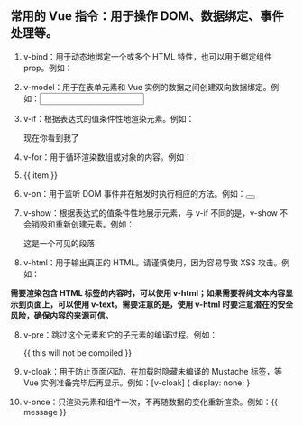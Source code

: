 ## 常用的 Vue 指令：用于操作 DOM、数据绑定、事件处理等。

1. v-bind：用于动态地绑定一个或多个 HTML 特性，也可以用于绑定组件 prop。例如：<div v-bind:id="dynamicId"></div>

2. v-model：用于在表单元素和 Vue 实例的数据之间创建双向数据绑定。例如：<input v-model="message" />

3. v-if：根据表达式的值条件性地渲染元素。例如：<p v-if="seen">现在你看到我了</p>

4. v-for：用于循环渲染数组或对象的内容。例如：<li v-for="item in items">{{ item }}</li>

5. v-on：用于监听 DOM 事件并在触发时执行相应的方法。例如：<button v-on:click="doSomething"></button>

6. v-show：根据表达式的值条件性地展示元素，与 v-if 不同的是，v-show 不会销毁和重新创建元素。例如：<p v-show="isShow">这是一个可见的段落</p>

7. v-html：用于输出真正的 HTML。请谨慎使用，因为容易导致 XSS 攻击。例如：<p v-html="htmlContent"></p>

**需要渲染包含 HTML 标签的内容时，可以使用 v-html；如果需要将纯文本内容显示到页面上，可以使用 v-text。需要注意的是，使用 v-html 时要注意潜在的安全风险，确保内容的来源可信。**

8. v-pre：跳过这个元素和它的子元素的编译过程。例如：<div v-pre>{{ this will not be compiled }}</div>

9. v-cloak：用于防止页面闪动，在加载时隐藏未编译的 Mustache 标签，等 Vue 实例准备完毕后再显示。例如：[v-cloak] { display: none; }

10. v-once：只渲染元素和组件一次，不再随数据的变化重新渲染。例如：<span v-once>{{ message }}</span>